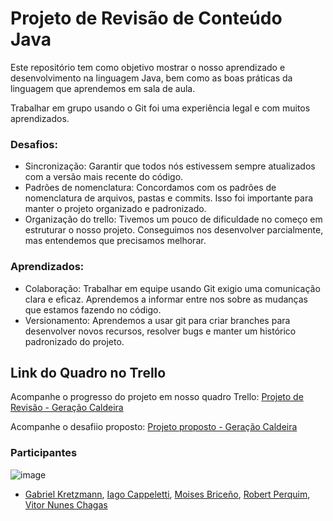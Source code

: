 # Projeto de Revisão de Conteúdo Java

Este repositório tem como objetivo mostrar o nosso aprendizado e desenvolvimento na linguagem Java, bem como as boas práticas da linguagem que aprendemos em sala de aula.

Trabalhar em grupo usando o Git foi uma experiência legal e com muitos aprendizados.
 ### Desafios:
- Sincronização: Garantir que todos nós estivessem sempre atualizados com a versão mais recente do código.
- Padrões de nomenclatura: Concordamos com os padrões de nomenclatura de arquivos, pastas e commits. Isso foi importante para manter o projeto organizado e padronizado.
- Organização do trello: Tivemos um pouco de dificuldade no começo em estruturar o nosso projeto. Conseguimos nos desenvolver parcialmente, mas entendemos que precisamos melhorar.

### Aprendizados: 
- Colaboração: Trabalhar em equipe usando Git exigio uma comunicação clara e eficaz. Aprendemos a informar entre nos sobre as mudanças que estamos fazendo no código.
- Versionamento: Aprendemos a usar git para criar branches para desenvolver novos recursos, resolver bugs e manter um histórico padronizado do projeto. 

## Link do Quadro no Trello

Acompanhe o progresso do projeto em nosso quadro Trello: [Projeto de Revisão - Geração Caldeira](https://trello.com/b/XnM9fg8i/projeto-de-revis%C3%A3o-gera%C3%A7%C3%A3o-caldeira)


Acompanhe o desafiio proposto: [Projeto proposto - Geração Caldeira](https://github.com/SkiereszDiego/Java-Caldeira/blob/main/aula09/review.md)


### Participantes

![image](https://github.com/vitozs/projeto-frotas-java/assets/113685735/931c41c1-0b38-4f3f-9fad-8a4ab36abd25)

- [Gabriel Kretzmann](https://github.com/Kretzmann01), [Iago Cappeletti](https://github.com/IagoCappeletti), [Moises Briceño](https://github.com/moises-briceno-medina), [Robert Perquim](https://github.com/robertperquim), [Vitor Nunes Chagas](https://github.com/vitozs)
